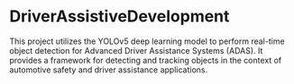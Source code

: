 # DriverAssistiveDevelopment
This project utilizes the YOLOv5 deep learning model to perform real-time object detection for Advanced Driver Assistance Systems (ADAS). It provides a framework for detecting and tracking objects in the context of automotive safety and driver assistance applications.
